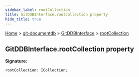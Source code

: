 ```yaml
---
sidebar_label: rootCollection
title: GitDDBInterface.rootCollection property
hide_title: true
---
```


[Home](./index.md) &gt; [git-documentdb](./git-documentdb.md) &gt; [GitDDBInterface](./git-documentdb.gitddbinterface.md) &gt; [rootCollection](./git-documentdb.gitddbinterface.rootcollection.md)

## GitDDBInterface.rootCollection property

<b>Signature:</b>

```typescript
rootCollection: ICollection;
```
